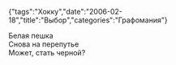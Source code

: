 {"tags":"Хокку","date":"2006-02-18","title":"Выбор","categories":"Графомания"}

Белая пешка  
Снова на перепутье  
Может, стать черной?
